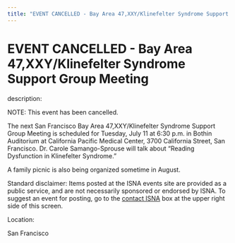 ```yaml
---
title: "EVENT CANCELLED - Bay Area 47,XXY/Klinefelter Syndrome Support Group Meeting"
---
```


# EVENT CANCELLED - Bay Area 47,XXY/Klinefelter Syndrome Support Group Meeting

  
description:  
  


NOTE: This event has been cancelled.

  
  


The next San Francisco Bay Area 47,XXY/Klinefelter Syndrome Support Group Meeting is scheduled for Tuesday, July 11 at 6:30 p.m. in Bothin Auditorium at California Pacific Medical Center, 3700 California Street, San Francisco. Dr. Carole Samango-Sprouse will talk about &#8220;Reading Dysfunction in Klinefelter Syndrome.&#8221;

  
  


A family picnic is also being organized sometime in August.

  
  


Standard disclaimer: Items posted at the ISNA events site are provided as a public service, and are not necessarily sponsored or endorsed by ISNA. To suggest an event for posting, go to the [contact ISNA][1] box at the upper right side of this screen.

  


  


  
Location:  
  
San Francisco

 [1]: /about/contact